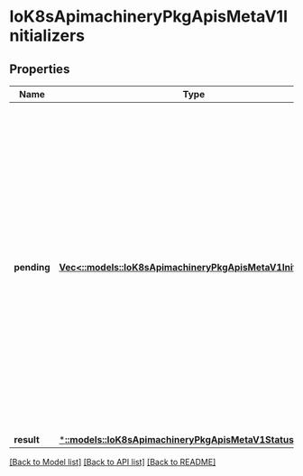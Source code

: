 # IoK8sApimachineryPkgApisMetaV1Initializers

## Properties
Name | Type | Description | Notes
------------ | ------------- | ------------- | -------------
**pending** | [**Vec<::models::IoK8sApimachineryPkgApisMetaV1Initializer>**](io.k8s.apimachinery.pkg.apis.meta.v1.Initializer.md) | Pending is a list of initializers that must execute in order before this object is visible. When the last pending initializer is removed, and no failing result is set, the initializers struct will be set to nil and the object is considered as initialized and visible to all clients. | 
**result** | [***::models::IoK8sApimachineryPkgApisMetaV1Status**](io.k8s.apimachinery.pkg.apis.meta.v1.Status.md) |  | [optional] 

[[Back to Model list]](../README.md#documentation-for-models) [[Back to API list]](../README.md#documentation-for-api-endpoints) [[Back to README]](../README.md)


